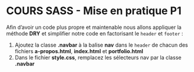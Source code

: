# COURS SASS - Mise en pratique P1

Afin d’avoir un code plus propre et maintenable nous allons appliquer la méthode **DRY** et simplifier notre code en factorisant le `header` et `footer` :

1. Ajoutez la classe **.navbar** à la balise **nav** dans le `header` de chacun des fichiers **a-propos.html**, **index.html** et **portfolio.html**
2. Dans le fichier **style.css**, remplacez les sélecteurs nav par la classe **.navbar**